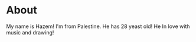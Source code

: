 # About
My name is Hazem! I'm from Palestine. He has 28 yeast old! He In love with music and drawing!